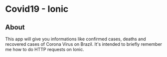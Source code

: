 # Covid19 - Ionic

## About

This app will give you informations like confirmed cases, deaths and recovered cases of Corona Virus on Brazil. It's intended to briefly remember me how to do HTTP requests on Ionic.

